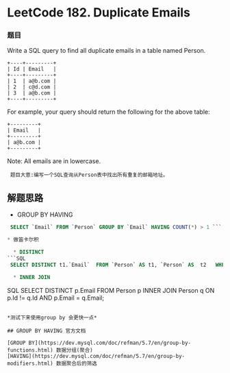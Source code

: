 # LeetCode 182. Duplicate Emails

### 题目
Write a SQL query to find all duplicate emails in a table named Person.

```
+----+---------+
| Id | Email   |
+----+---------+
| 1  | a@b.com |
| 2  | c@d.com |
| 3  | a@b.com |
+----+---------+
```
For example, your query should return the following for the above table:

```
+---------+
| Email   |
+---------+
| a@b.com |
+---------+
```
Note: All emails are in lowercase.

` 题目大意:编写一个SQL查询从Person表中找出所有重复的邮箱地址。`

## 解题思路
* GROUP BY HAVING
```SQL
 SELECT `Email` FROM `Person` GROUP BY `Email` HAVING COUNT(*) > 1 ```

* 做笛卡尔积

  * DISTINCT
```SQL
 SELECT DISTINCT t1.`Email`  FROM `Person` AS t1, `Person` AS  t2   WHERE t1.id != t2.id and t1.`Email` = t2.`Email` ```

  * INNER JOIN
```
SQL
SELECT DISTINCT p.Email FROM Person p INNER JOIN Person q ON p.Id != q.Id AND p.Email = q.Email;
```

*测试下来使用group by 会更快一点*

## GROUP BY HAVING 官方文档 

[GROUP BY](https://dev.mysql.com/doc/refman/5.7/en/group-by-functions.html) 数据分组(聚合)
[HAVING](https://dev.mysql.com/doc/refman/5.7/en/group-by-modifiers.html) 数据聚合后的筛选
